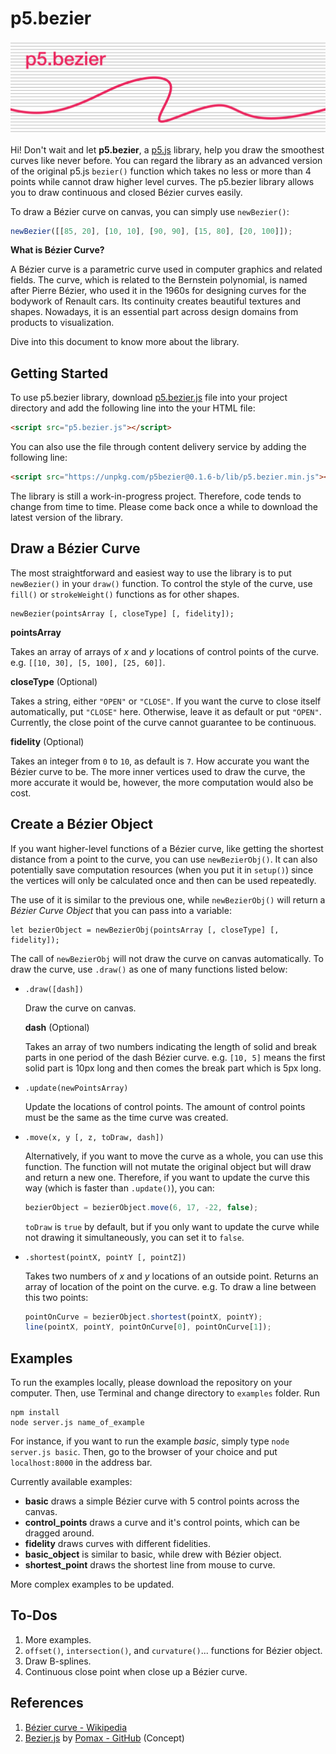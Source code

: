 # p5.bezier

![cover](img/cover.jpg)

Hi! Don't wait and let **p5.bezier**, a [p5.js](https://p5js.org) library, help you draw the smoothest curves like never before. You can regard the library as an advanced version of the original p5.js `bezier()` function which takes no less or more than 4 points while cannot draw higher level curves. The p5.bezier library allows you to draw continuous and closed Bézier curves easily.

To draw a Bézier curve on canvas, you can simply use `newBezier()`:

```js
newBezier([[85, 20], [10, 10], [90, 90], [15, 80], [20, 100]]);
```

**What is Bézier Curve?**

A Bézier curve is a parametric curve used in computer graphics and related fields. The curve, which is related to the Bernstein polynomial, is named after Pierre Bézier, who used it in the 1960s for designing curves for the bodywork of Renault cars. Its continuity creates beautiful textures and shapes. Nowadays, it is an essential part across design domains from products to visualization.

Dive into this document to know more about the library.

## Getting Started

To use p5.bezier library, download [p5.bezier.js](https://github.com/peilingjiang/p5.bezier/blob/master/lib/p5.bezier.js) file into your project directory and add the following line into the your HTML file:

```HTML
<script src="p5.bezier.js"></script>
```

You can also use the file through content delivery service by adding the following line:

```HTML
<script src="https://unpkg.com/p5bezier@0.1.6-b/lib/p5.bezier.min.js"></script>
```

The library is still a work-in-progress project. Therefore, code tends to change from time to time. Please come back once a while to download the latest version of the library.

## Draw a Bézier Curve

The most straightforward and easiest way to use the library is to put `newBezier()` in your `draw()` function. To control the style of the curve, use `fill()` or `strokeWeight()` functions as for other shapes.

```
newBezier(pointsArray [, closeType] [, fidelity]);
```

**pointsArray**

Takes an array of arrays of *x* and *y* locations of control points of the curve. e.g. `[[10, 30], [5, 100], [25, 60]]`.

**closeType** (Optional)

Takes a string, either `"OPEN"` or `"CLOSE"`. If you want the curve to close itself automatically, put `"CLOSE"` here. Otherwise, leave it as default or put `"OPEN"`. Currently, the close point of the curve cannot guarantee to be continuous.

**fidelity** (Optional)

Takes an integer from `0` to `10`, as default is `7`. How accurate you want the Bézier curve to be. The more inner vertices used to draw the curve, the more accurate it would be, however, the more computation would also be cost.

## Create a Bézier Object

If you want higher-level functions of a Bézier curve, like getting the shortest distance from a point to the curve, you can use `newBezierObj()`. It can also potentially save computation resources (when you put it in `setup()`) since the vertices will only be calculated once and then can be used repeatedly.

The use of it is similar to the previous one, while `newBezierObj()` will return a *Bézier Curve Object* that you can pass into a variable:

```
let bezierObject = newBezierObj(pointsArray [, closeType] [, fidelity]);
```

The call of `newBezierObj` will not draw the curve on canvas automatically. To draw the curve, use `.draw()` as one of many functions listed below:

- `.draw([dash])`

  Draw the curve on canvas.

  **dash** (Optional)

  Takes an array of two numbers indicating the length of solid and break parts in one period of the dash Bézier curve. e.g. `[10, 5]` means the first solid part is 10px long and then comes the break part which is 5px long.

- `.update(newPointsArray)`

  Update the locations of control points. The amount of control points must be the same as the time curve was created.

- `.move(x, y [, z, toDraw, dash])`

  Alternatively, if you want to move the curve as a whole, you can use this function. The function will not mutate the original object but will draw and return a new one. Therefore, if you want to update the curve this way (which is faster than `.update()`), you can:

  ```js
  bezierObject = bezierObject.move(6, 17, -22, false);
  ```

  `toDraw` is `true` by default, but if you only want to update the curve while not drawing it simultaneously, you can set it to `false`.

- `.shortest(pointX, pointY [, pointZ])`

  Takes two numbers of *x* and *y* locations of an outside point. Returns an array of location of the point on the curve. e.g. To draw a line between this two points:

  ```js
  pointOnCurve = bezierObject.shortest(pointX, pointY);
  line(pointX, pointY, pointOnCurve[0], pointOnCurve[1]);
  ```

## Examples

To run the examples locally, please download the repository on your computer. Then, use Terminal and change directory to `examples` folder. Run

```
npm install
node server.js name_of_example
```

For instance, if you want to run the example *basic*, simply type `node server.js basic`. Then, go to the browser of your choice and put `localhost:8000` in the address bar.

Currently available examples:

- **basic** draws a simple Bézier curve with 5 control points across the canvas.
- **control_points** draws a curve and it's control points, which can be dragged around.
- **fidelity** draws curves with different fidelities.
- **basic_object** is similar to basic, while drew with Bézier object.
- **shortest_point** draws the shortest line from mouse to curve.

More complex examples to be updated.

## To-Dos

1. More examples.
2. `offset()`, `intersection()`, and `curvature()`... functions for Bézier object.
3. Draw B-splines.
4. Continuous close point when close up a Bézier curve.

## References

1. [Bézier curve - Wikipedia](https://en.wikipedia.org/wiki/B%C3%A9zier_curve)
2. [Bezier.js](https://pomax.github.io/bezierjs/) by [Pomax - GitHub](https://github.com/Pomax) (Concept)
